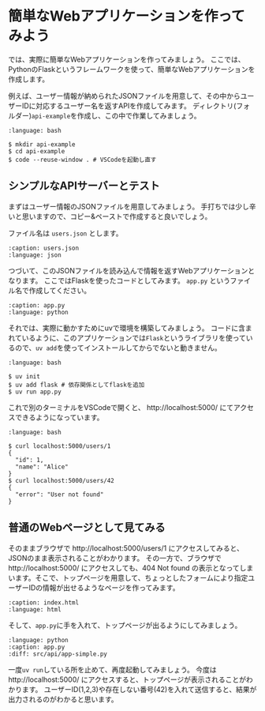# 簡単なWebアプリケーションを作ってみよう

では、実際に簡単なWebアプリケーションを作ってみましょう。
ここでは、PythonのFlaskというフレームワークを使って、簡単なWebアプリケーションを作成します。

例えば、ユーザー情報が納められたJSONファイルを用意して、その中からユーザーIDに対応するユーザー名を返すAPIを作成してみます。
ディレクトリ(フォルダー)`api-example`を作成し、この中で作業してみましょう。

```{code-block}
:language: bash

$ mkdir api-example
$ cd api-example
$ code --reuse-window . # VSCodeを起動し直す
```

## シンプルなAPIサーバーとテスト

まずはユーザー情報のJSONファイルを用意してみましょう。
手打ちでは少し辛いと思いますので、コピー&ペーストで作成すると良いでしょう。

ファイル名は `users.json` とします。

```{literalinclude} src/api/users.json
:caption: users.json
:language: json
```

つづいて、このJSONファイルを読み込んで情報を返すWebアプリケーションとなります。
ここではFlaskを使ったコードとしてみます。 `app.py` というファイル名で作成してください。

```{literalinclude} src/api/app-simple.py
:caption: app.py
:language: python
```

それでは、実際に動かすためにuvで環境を構築してみましょう。
コードに含まれているように、このアプリケーションでは`Flask`というライブラリを使っているので、`uv add`を使ってインストールしてからでないと動きません。

```{code-block}
:language: bash

$ uv init
$ uv add flask # 依存関係としてflaskを追加
$ uv run app.py
```

これで別のターミナルをVSCodeで開くと、 http://localhost:5000/ にてアクセスできるようになっています。

```{code-block}
:language: bash

$ curl localhost:5000/users/1
{
  "id": 1,
  "name": "Alice"
}
$ curl localhost:5000/users/42
{
  "error": "User not found"
}
```

## 普通のWebページとして見てみる

そのままブラウザで http://localhost:5000/users/1 にアクセスしてみると、JSONのまま表示されることがわかります。
その一方で、ブラウザで http://localhost:5000/ にアクセスしても、404 Not found の表示となってしまいます。そこで、トップページを用意して、ちょっとしたフォームにより指定ユーザーIDの情報が出せるようなページを作ってみます。

```{literalinclude} src/api/index.html
:caption: index.html
:language: html
```

そして、`app.py`に手を入れて、トップページが出るようにしてみましょう。

```{literalinclude} src/api/app.py
:language: python
:caption: app.py
:diff: src/api/app-simple.py
```

一度`uv run`している所を止めて、再度起動してみましょう。
今度は http://localhost:5000/ にアクセスすると、トップページが表示されることがわかります。
ユーザーID(1,2,3)や存在しない番号(42)を入れて送信すると、結果が出力されるのがわかると思います。

